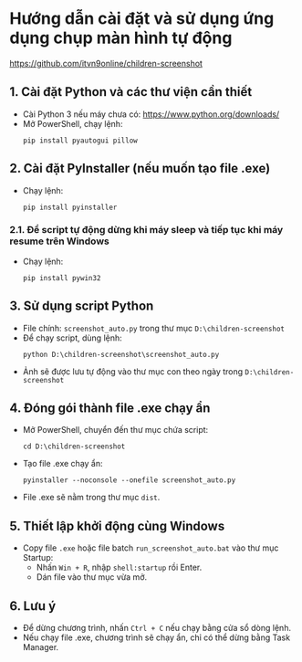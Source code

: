 # Hướng dẫn cài đặt và sử dụng ứng dụng chụp màn hình tự động

https://github.com/itvn9online/children-screenshot

## 1. Cài đặt Python và các thư viện cần thiết

- Cài Python 3 nếu máy chưa có: https://www.python.org/downloads/
- Mở PowerShell, chạy lệnh:
  ```
  pip install pyautogui pillow
  ```

## 2. Cài đặt PyInstaller (nếu muốn tạo file .exe)

- Chạy lệnh:
  ```
  pip install pyinstaller
  ```

### 2.1. Để script tự động dừng khi máy sleep và tiếp tục khi máy resume trên Windows

- Chạy lệnh:
  ```
  pip install pywin32
  ```

## 3. Sử dụng script Python

- File chính: `screenshot_auto.py` trong thư mục `D:\children-screenshot`
- Để chạy script, dùng lệnh:
  ```
  python D:\children-screenshot\screenshot_auto.py
  ```
- Ảnh sẽ được lưu tự động vào thư mục con theo ngày trong `D:\children-screenshot`

## 4. Đóng gói thành file .exe chạy ẩn

- Mở PowerShell, chuyển đến thư mục chứa script:
  ```
  cd D:\children-screenshot
  ```
- Tạo file .exe chạy ẩn:
  ```
  pyinstaller --noconsole --onefile screenshot_auto.py
  ```
- File .exe sẽ nằm trong thư mục `dist`.

## 5. Thiết lập khởi động cùng Windows

- Copy file `.exe` hoặc file batch `run_screenshot_auto.bat` vào thư mục Startup:
  - Nhấn `Win + R`, nhập `shell:startup` rồi Enter.
  - Dán file vào thư mục vừa mở.

## 6. Lưu ý

- Để dừng chương trình, nhấn `Ctrl + C` nếu chạy bằng cửa sổ dòng lệnh.
- Nếu chạy file .exe, chương trình sẽ chạy ẩn, chỉ có thể dừng bằng Task Manager.
